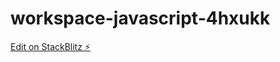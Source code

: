 # workspace-javascript-4hxukk

[Edit on StackBlitz ⚡️](https://stackblitz.com/edit/workspace-javascript-4hxukk)